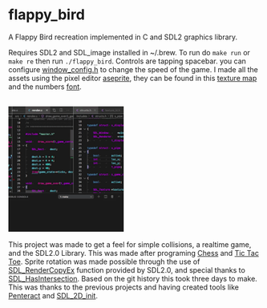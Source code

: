 # flappy_bird

A Flappy Bird recreation implemented in C and SDL2 graphics library.

Requires SDL2 and SDL_image installed in ~/.brew. To run do `make run` or `make re` then run `./flappy_bird`. Controls are tapping spacebar. you can configure [window_config.h](https://github.com/ASSERT-game/flappy_bird/blob/master/includes/window_config.h) to change the speed of the game. I
made all the assets using the pixel editor [aseprite](https://www.aseprite.org/), they can be found in this [texture map](https://github.com/ASSERT-game/flappy_bird/blob/master/resources/flappy_bird.png) and the numbers [font](https://github.com/ASSERT-game/flappy_bird/blob/master/resources/pixel_numbers_white.png).

<br>
<img height="250" src="https://github.com/ASSERT-game/flappy_bird/blob/master/resources/cookie.gif" />
<br>

This project was made to get a feel for simple collisions, a realtime game, and the SDL2.0 Library. This was made after programing [Chess](https://github.com/ASSERT-game/chess) and [Tic Tac Toe](https://github.com/ASSERT-game/tic_tac_toe). Sprite rotation was made possible through the use of [SDL_RenderCopyEx](https://wiki.libsdl.org/SDL_RenderCopyEx) function provided by SDL2.0, and special thanks to [SDL_HasIntersection](https://wiki.libsdl.org/SDL_HasIntersection). Based on the git history this took three days to make. This was thanks to the previous projects and having created tools like [Penteract](https://github.com/MrColour/penteract) and [SDL_2D_init](https://github.com/MrColour/SDL_2D_init).